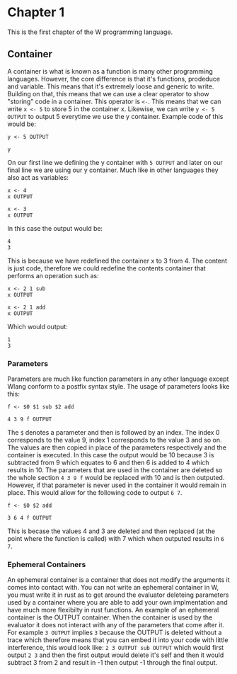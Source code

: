 # Chapter 1

This is the first chapter of the W programming language.

## Container

A container is what is known as a function is many other programming languages. However, the core difference is that it's functions, prodeduce and variable. This means that it's extremely loose and generic to write. Building on that, this means that we can use a clear operator to show "storing" code in a container. This operator is `<-`. This means that we can write `x <- 5` to store 5 in the container x. Likewise, we can write `y <- 5 OUTPUT` to output 5 everytime we use the y container. Example code of this would be:

```
y <- 5 OUTPUT

y
```

On our first line we defining the y container with `5 OUTPUT` and later on our final line we are using our y container. Much like in other languages they also act as variables:

```
x <- 4
x OUTPUT

x <- 3
x OUTPUT
```

In this case the output would be:

```
4
3
```

This is because we have redefined the container x to 3 from 4. The content is just code, therefore we could redefine the contents container that performs an operation such as:

```
x <- 2 1 sub
x OUTPUT

x <- 2 1 add
x OUTPUT
```

Which would output:

```
1
3
```

### Parameters

Parameters are much like function parameters in any other language except Wlang conform to a postfix syntax style. The usage of parameters looks like this:

```
f <- $0 $1 sub $2 add

4 3 9 f OUTPUT
```

The `$` denotes a parameter and then is followed by an index. The index 0 corresponds to the value 9, index 1 corresponds to the value 3 and so on. The values are then copied in place of the parameters respectively and the container is executed. In this case the output would be 10 because 3 is subtracted from 9 which equates to 6 and then 6 is added to 4 which results in 10. The parameters that are used in the container are deleted so the whole section `4 3 9 f` would be replaced with 10 and is then outputed. However, if that parameter is never used in the container it would remain in place. This would allow for the following code to output `6 7`.

```
f <- $0 $2 add

3 6 4 f OUTPUT
```

This is becase the values 4 and 3 are deleted and then replaced (at the point where the function is called) with 7 which when outputed results in `6 7`.

### Ephemeral Containers

An ephemeral container is a container that does not modify the arguments it comes into contact with. You can not write an ephemeral container in W, you must write it in rust as to get around the evaluator deleteing parameters used by a container where you are able to add your own implmentation and have much more flexibilty in rust functions. An example of an ephemeral container is the OUTPUT container. When the container is used by the evaluator it does not interact with any of the parameters that come after it. For example `3 OUTPUT` implies `3` because the OUTPUT is deleted without a trace which therefore means that you can embed it into your code with little interference, this would look like: `2 3 OUTPUT sub OUTPUT` which would first output `2 3` and then the first output would delete it's self and then it would subtract 3 from 2 and result in -1 then output -1 through the final output.
